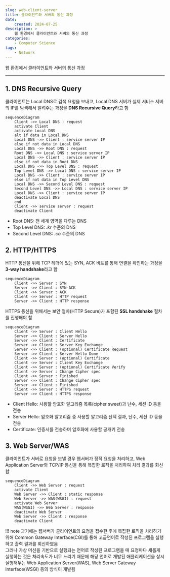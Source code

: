 ```yaml
---
slug: web-client-server
title: 클라이언트와 서버의 통신 과정
date:
    created: 2024-07-25
description: >
    웹 환경에서 클라이언트와 서버의 통신 과정
categories:
    - Computer Science
tags:
    - Network
---
```


웹 환경에서 클라이언트와 서버의 통신 과정

<!-- more -->

---

## 1. DNS Recursive Query

클라이언트는 Local DNS로 검색 요청을 보내고, Local DNS 서버가 실제 서비스 서버의 IP를 탐색해서 알려주는 과정을 **DNS Recursive Query**라고 함

```mermaid
sequenceDiagram
    Client ->> Local DNS : request
    activate Client
    activate Local DNS
    alt if data in Local DNS
    Local DNS ->> Client : service server IP
    else if not data in Local DNS
    Local DNS ->> Root DNS : request
    Root DNS ->> Local DNS : service server IP
    Local DNS ->> Client : service server IP
    else if not data in Root DNS
    Local DNS ->> Top Level DNS : request
    Top Level DNS ->> Local DNS : service server IP
    Local DNS ->> Client : service server IP
    else if not data in Top Level DNS
    Local DNS ->> Second Level DNS : request
    Second Level DNS ->> Local DNS : service server IP
    Local DNS ->> Client : service server IP
    deactivate Local DNS
    end
    Client ->> service server : request
    deactivate Client
```

- Root DNS: 전 세계 영역을 다루는 DNS
- Top Level DNS: *.kr* 수준의 DNS
- Second Level DNS: *.co* 수준의 DNS

## 2. HTTP/HTTPS

HTTP 통신을 위해 TCP 헤더에 있는 SYN, ACK 비트를 통해 연결을 확인하는 과정을 **3-way handshake**라고 함

```mermaid
sequenceDiagram
    Client ->> Server : SYN
    Server ->> Client : SYN-ACK
    Client ->> Server : ACK
    Client ->> Server : HTTP request
    Server ->> Client : HTTP response
```

HTTPS 통신을 위해서는 보안 절차(HTTP Secure)가 포함된 **SSL handshake** 절차를 진행해야 함

```mermaid
sequenceDiagram
    Client ->> Server : Client Hello
    Server ->> Client : Server Hello
    Server ->> Client : Certificate
    Server ->> Client : Server Key Exchange
    Server ->> Client : (optional) Certificate Request
    Server ->> Client : Server Hello Done
    Client ->> Server : (optional) Certificate
    Client ->> Server : Client Key Exchange
    Client ->> Server : (optional) Certificate Verify
    Client ->> Server : Change Cipher spec
    Client ->> Server : Finished
    Server ->> Client : Change Cipher spec
    Server ->> Client : Finished
    Client ->> Server : HTTPS request
    Server ->> Client : HTTPS response
```

- Client Hello: 사용할 암호화 알고리즘 목록(cipher sweet)과 난수, 세션 ID 등을 전송
- Server Hello: 암호화 알고리즘 중 사용할 알고리즘 선택 결과, 난수, 세션 ID 등을 전송
- Certificate: 인증서를 전송하며 암호화에 사용할 공개키 전송

## 3. Web Server/WAS

클라이언트가 서버로 요청을 보낼 경우 웹서버가 정적 요청을 처리하고, Web Application Server와 TCP/IP 통신을 통해 복잡한 로직을 처리하여 처리 결과를 회신함  

```mermaid
sequenceDiagram
    Client ->> Web Server : request
    activate Client
    Web Server ->> Client : static response
    Web Server ->> WAS(WSGI) : request
    activate Web Server
    WAS(WSGI) ->> Web Server : response
    deactivate Web Server
    Web Server ->> Client : response
    deactivate Client
```

!!! note
    과거에는 웹서버가 클라이언트의 요청을 접수한 후에 복잡한 로직을 처리하기 위해 Common Gateway Interface(CGI)를 통해 고급언어로 작성된 프로그램을 실행하고 출력 결과를 회신하였음  
    그러나 가상 머신을 기반으로 실행되는 언어로 작성된 프로그램을 매 요청마다 새롭게 실행하는 것은 처리속도가 너무 느리기 때문에 해당 언어로 개발된 애플리케이션을 상시 실행해두는 Web Application Server(WAS), Web Server Gateway Interface(WSGI) 등의 방식이 개발됨  